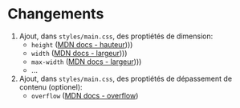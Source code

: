 # Changements

 1. Ajout, dans `styles/main.css`, des proptiétés de dimension:
    - `height` ([MDN docs - hauteur](https://developer.mozilla.org/fr/docs/Web/CSS/height))))
    - `width` ([MDN docs - largeur](https://developer.mozilla.org/fr/docs/Web/CSS/width))))
    - `max-width` ([MDN docs - largeur](https://developer.mozilla.org/fr/docs/Web/CSS/max-width))))
    - ...
 2. Ajout, dans `styles/main.css`, des proptiétés de dépassement de contenu (optionel):
    - `overflow` ([MDN docs - overflow](https://developer.mozilla.org/fr/docs/Web/CSS/overflow))

 